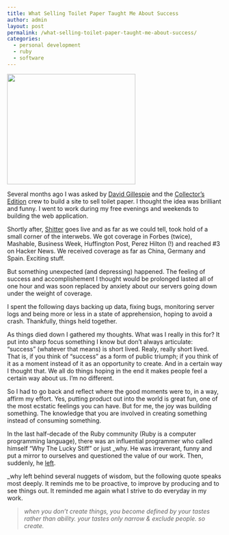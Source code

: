 ```yaml
---
title: What Selling Toilet Paper Taught Me About Success
author: admin
layout: post
permalink: /what-selling-toilet-paper-taught-me-about-success/
categories:
  - personal development
  - ruby
  - software
---
```

[<img class="aligncenter size-medium wp-image-186" title="shitter_img" src="http://ianha.com/wp-content/uploads/2012/07/shitter_img-300x258.png" alt="" width="300" height="258" />][1]

Several months ago I was asked by <a href="https://twitter.com/#!/davidgillespie" target="_blank">David Gillespie</a> and the <a href="http://www.collectorsed.com/" target="_blank">Collector&#8217;s Edition</a> crew to build a site to sell toilet paper. I thought the idea was brilliant and funny. I went to work during my free evenings and weekends to building the web application.

Shortly after, <a href="http://www.getshitter.com" target="_blank">Shitter</a> goes live and as far as we could tell, took hold of a small corner of the interwebs. We got coverage in Forbes (twice), Mashable, Business Week, Huffington Post, Perez Hilton (!) and reached #3 on Hacker News. We received coverage as far as China, Germany and Spain. Exciting stuff.

But something unexpected (and depressing) happened. The feeling of success and accomplishement I thought would be prolonged lasted all of one hour and was soon replaced by anxiety about our servers going down under the weight of coverage.

I spent the following days backing up data, fixing bugs, monitoring server logs and being more or less in a state of apprehension, hoping to avoid a crash. Thankfully, things held together.

As things died down I gathered my thoughts. What was I really in this for? It put into sharp focus something I know but don&#8217;t always articulate: &#8220;success&#8221; (whatever that means) is short lived. Realy, really short lived. That is, if you think of &#8220;success&#8221; as a form of public triumph; if you think of it as a moment instead of it as an opportunity to create. And in a certain way I thought that. We all do things hoping in the end it makes people feel a certain way about us. I&#8217;m no different.

So I had to go back and reflect where the good moments were to, in a way, affirm my effort. Yes, putting product out into the world is great fun, one of the most ecstatic feelings you can have. But for me, the joy was building something. The knowledge that you are involved in creating something instead of consuming something.

In the last half-decade of the Ruby community (Ruby is a computer programming language), there was an influential programmer who called himself &#8220;Why The Lucky Stiff&#8221; or just _why. He was irreverant, funny and put a mirror to ourselves and questioned the value of our work. Then, suddenly, he <a href="http://www.slate.com/articles/technology/technology/2012/03/ruby_ruby_on_rails_and__why_the_disappearance_of_one_of_the_world_s_most_beloved_computer_programmers_.html" target="_blank">left</a>.

_why left behind several nuggets of wisdom, but the following quote speaks most deeply. It reminds me to be proactive, to improve by producing and to see things out. It reminded me again what I strive to do everyday in my work.

> *when you don&#8217;t create things, you become defined by your tastes rather than ability. your tastes only narrow & exclude people. so create.*

 [1]: http://ianha.com/wp-content/uploads/2012/07/shitter_img.png